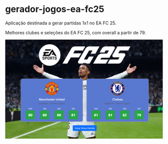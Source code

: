 # gerador-jogos-ea-fc25
 
Aplicação destinada a gerar partidas 1x1 no EA FC 25.

Melhores clubes e seleções do EA FC 25, com overall a partir de 79.

![](background.png)
